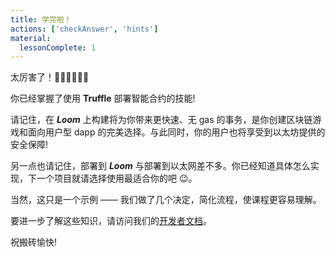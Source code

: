 ```yaml
---
title: 学完啦！
actions: ['checkAnswer', 'hints']
material:
  lessonComplete: 1
---
```


太厉害了！👏🏻👏🏻👏🏻

你已经掌握了使用 **Truffle** 部署智能合约的技能!

请记住，在 ***Loom*** 上构建将为你带来更快速、无 gas 的事务，是你创建区块链游戏和面向用户型 dapp 的完美选择。与此同时，你的用户也将享受到以太坊提供的安全保障!

另一点也请记住，部署到 ***Loom*** 与部署到以太网差不多。你已经知道具体怎么实现，下一个项目就请选择使用最适合你的吧 😉。

当然，这只是一个示例 —— 我们做了几个决定，简化流程，使课程更容易理解。

要进一步了解这些知识，请访问我们的<a href="https://github.com/loomnetwork/loom-js" target=_blank>开发者文档</a>。

祝搬砖愉快!
